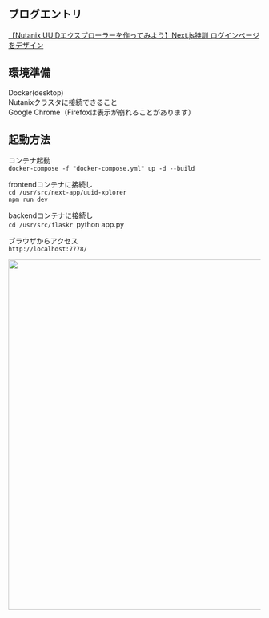## ブログエントリ
<a href="https://konchangakita.hatenablog.com/entry/2022/05/09/210000">【Nutanix UUIDエクスプローラーを作ってみよう】Next.js特訓 ログインページをデザイン</a>


## 環境準備
Docker(desktop)  
Nutanixクラスタに接続できること  
Google Chrome（Firefoxは表示が崩れることがあります）  
  

## 起動方法
コンテナ起動  
`docker-compose -f "docker-compose.yml" up -d --build`  
  
frontendコンテナに接続し  
`cd /usr/src/next-app/uuid-xplorer`  
`npm run dev`  
  
backendコンテナに接続し  
`cd /usr/src/flaskr
`python app.py
  
ブラウザからアクセス  
`http://localhost:7778/`  
  
<image src="https://user-images.githubusercontent.com/64240365/165986762-8bdee38f-c61f-4f73-91be-d39747004b56.png" width="700px">  
